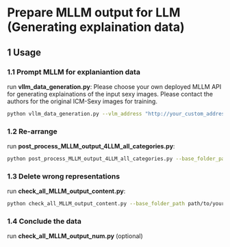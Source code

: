 # Prepare MLLM output for LLM (Generating explaination data)

## 1 Usage

### 1.1 Prompt MLLM for explaniantion data

run **vllm_data_generation.py**:
Please choose your own deployed MLLM API for generating explainations of the input sexy images. Please contact the authors for the original ICM-Sexy images for training.

```bash
python vllm_data_generation.py --vlm_address "http://your_custom_address" --input_dir "path/to/your/input/images" --output_dir "path/to/your/output/texts"
```

### 1.2 Re-arrange

run **post_process_MLLM_output_4LLM_all_categories.py**:

```bash
python post_process_MLLM_output_4LLM_all_categories.py --base_folder_path path/to/your/output/texts --save_folder_path path/to/your/output/text_revised
```

### 1.3 Delete wrong representations

run **check_all_MLLM_output_content.py**:

```bash
python check_all_MLLM_output_content.py --base_folder_path path/to/your/output/texts --save_folder_path path/to/your/output/text_revised
```

### 1.4 Conclude the data

run **check_all_MLLM_output_num.py** (optional)